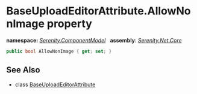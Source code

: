 # BaseUploadEditorAttribute.AllowNonImage property
**namespace:** *[Serenity.ComponentModel](../../README.md#serenity.componentmodel-namespace)*   **assembly**: *[Serenity.Net.Core](../../README.md)*

```csharp
public bool AllowNonImage { get; set; }
```

## See Also

* class [BaseUploadEditorAttribute](../BaseUploadEditorAttribute.md)